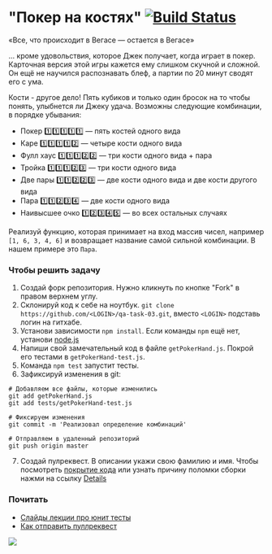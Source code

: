 # "Покер на костях" [![Build Status](https://travis-ci.org/Zhigalov/qa-task-03.svg?branch=master)](https://travis-ci.org/Zhigalov/qa-task-03)

«Все, что происходит в Вегасе — остается в Вегасе»

... кроме удовольствия, которое
Джек получает, когда играет в покер. Карточная версия этой игры кажется ему
слишком скучной и сложной. Он ещё не научился распознавать блеф, а партии по
20 минут сводят его с ума.

Кости - другое дело! Пять кубиков и только один бросок на то чтобы понять,
улыбнется ли Джеку удача. Возможны следующие комбинации, в порядке убывания:
  * Покер 1️⃣1️⃣1️⃣1️⃣1️⃣ — пять костей одного вида
  * Каре 1️⃣1️⃣1️⃣1️⃣2️⃣ — четыре кости одного вида
  * Фулл хаус 1️⃣1️⃣1️⃣2️⃣2️⃣ — три кости одного вида + пара
  * Тройка 1️⃣1️⃣1️⃣2️⃣3️⃣ — три кости одного вида
  * Две пары 1️⃣1️⃣2️⃣2️⃣3️⃣ — две кости одного вида и две кости другого вида
  * Пара 1️⃣1️⃣2️⃣3️⃣4️⃣ — две кости одного вида
  * Наивысшее очко 1️⃣2️⃣3️⃣4️⃣5️⃣ — во всех остальных случаях

Реализуй функцию, которая принимает на вход массив чисел, например `[1, 6, 3, 4, 6]`
и возвращает название самой сильной комбинации. В нашем примере это `Пара`.

### Чтобы решить задачу
  1. Создай форк репозитория. Нужно кликнуть по кнопке "Fork" в правом верхнем углу.
  2. Склонируй код к себе на ноутбук. `git clone https://github.com/<LOGIN>/qa-task-03.git`, вместо `<LOGIN>` подставь логин на гитхабе.
  3. Установи зависимости `npm install`. Если команды `npm` ещё нет, установи [node.js](https://nodejs.org/en/download/)
  4. Напиши свой замечательный код в файле `getPokerHand.js`. Покрой его тестами в `getPokerHand-test.js`.
  5. Команда `npm test` запустит тесты.
  6. Зафиксируй изменения в git:
```[bash]
# Добавляем все файлы, которые изменились
git add getPokerHand.js
git add tests/getPokerHand-test.js

# Фиксируем изменения
git commit -m 'Реализовал определение комбинаций'

# Отправляем в удаленный репозиторий
git push origin master
```
  7. Создай пулреквест. В описании укажи свою фамилию и имя.
  Чтобы посмотреть [покрытие кода](https://cloud.githubusercontent.com/assets/1654243/25126101/870aedd8-244a-11e7-89fe-eb392aae7835.png)
  или узнать причину поломки сборки нажми на ссылку [Details](https://cloud.githubusercontent.com/assets/1654243/25125909/e70bb254-2449-11e7-9ef0-ae062fd6b688.png)

### Почитать
  * [Слайды лекции про юнит тесты](#)
  * [Как отправить пуллреквест](https://urfu-2016.github.io/javascript-slides/01-intro/#/37)

![](https://cloud.githubusercontent.com/assets/1654243/25169630/1e67721c-2501-11e7-8bf1-05f81bdced55.jpg)
